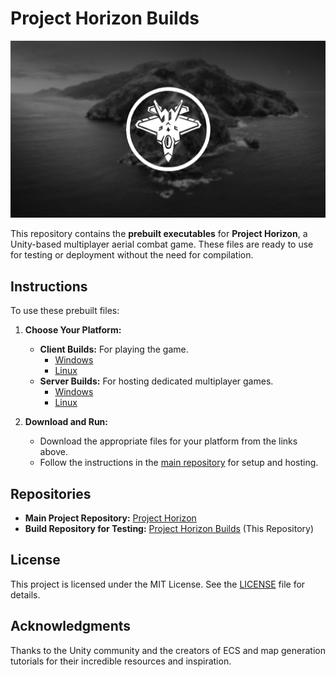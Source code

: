 # Project Horizon Builds
![Horizon-Logo](Horizon-Background.png)

This repository contains the **prebuilt executables** for **Project Horizon**, a Unity-based multiplayer aerial combat game. These files are ready to use for testing or deployment without the need for compilation.

## Instructions

To use these prebuilt files:

1. **Choose Your Platform:**
   - **Client Builds:** For playing the game.
     - [Windows](./Client/Windows)
     - [Linux](./Client/Linux)
   - **Server Builds:** For hosting dedicated multiplayer games.
     - [Windows](./Server/Windows)
     - [Linux](./Server/Linux)

2. **Download and Run:**
   - Download the appropriate files for your platform from the links above.
   - Follow the instructions in the [main repository](https://github.com/jbledua/Project-Horizon) for setup and hosting.

## Repositories

- **Main Project Repository:** [Project Horizon](https://github.com/jbledua/Project-Horizon)
- **Build Repository for Testing:** [Project Horizon Builds](https://github.com/jbledua/Project-Horizon-Build) (This Repository)

## License

This project is licensed under the MIT License. See the [LICENSE](LICENSE) file for details.

## Acknowledgments

Thanks to the Unity community and the creators of ECS and map generation tutorials for their incredible resources and inspiration.